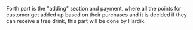 
Forth part is the "adding" section and payment, where all the points for customer get added up based on their purchases and it is decided if they can receive a free drink, this part will be done by Hardik. 